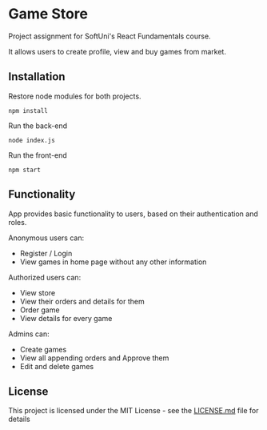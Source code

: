 # Game Store

Project assignment for SoftUni's React Fundamentals course.

It allows users to create profile, view and buy games from market.

## Installation

Restore node modules for both projects.
```
npm install
```
Run the back-end
```
node index.js
```
Run the front-end
```
npm start
```

## Functionality

App provides basic functionality to users, based on their authentication and roles.

Anonymous users can: 
* Register / Login
* View games in home page without any other information

Authorized users can:
* View store
* View their orders and details for them
* Order game
* View details for every game

Admins can:
* Create games
* View all appending orders and Approve them
* Edit and delete games


## License

This project is licensed under the MIT License - see the [LICENSE.md](LICENSE.md) file for details
